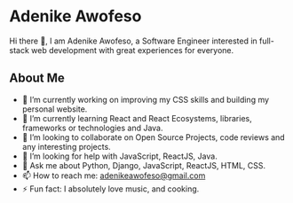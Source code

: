 # Adenike Awofeso
Hi there 👋, I am Adenike Awofeso, a Software Engineer interested in full-stack web development with great experiences for everyone.

## About Me

- 🔭 I’m currently working on improving my CSS skills and building my personal website.
- 🌱 I’m currently learning React and React Ecosystems, libraries, frameworks or technologies and Java.
- 👯 I’m looking to collaborate on Open Source Projects, code reviews and any interesting projects.
- 🤔 I’m looking for help with JavaScript, ReactJS, Java.
- 💬 Ask me about Python, Django, JavaScript, ReactJS, HTML, CSS.
- 📫 How to reach me: adenikeawofeso@gmail.com
- ⚡ Fun fact: I absolutely love music, and cooking.
